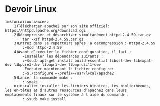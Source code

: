 # Devoir Linux
 	INSTALLATION APACHE2
		1)Télécharger apache2 sur son site officiel: https://httpd.apache.org/download.cgi
		2)Décompresser et désarchiver simultanément httpd-2.4.59.tar.gz
			tar -xzf httpd-2.4.59.tar.gz
		3)Entrez dans le répertoire après la décompression : httpd-2.4.59
			:~$cd httpd-2.4.59
		4)Avant d’exécuter le fichier configuration, il faut :
			-Installer les dépendances suivants :
			:~$sudo apt-get install build-essential libssl-dev libexpat-dev libpcre3-dev libapr1-dev libaprutil1-dev
			-Executer maintenant le fichier configure:
			:~$./configure –-prefix=/usr/local/apache2
		5)Lancer la commande make :
			:~$make
		6)installer installer les fichiers binaires, les bibliothèques, les en-têtes et d'autres ressources d’apache2 dans leurs 	emplacements finaux sur le système à l’aide du commande :
			:~$sudo make install 

